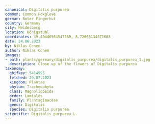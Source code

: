 ```yaml
---
canonical: Digitalis purpurea
common: Common Foxglove
german: Roter Fingerhut
country: Germany
city: Heidelberg
location: Königstuhl
coordinates: 49.40446964547369, 8.72668134671603
date: 24.06.2023
by: Niklas Conen
author: Niklas Conen
images:
- path: plants/germany/digitalis_purpurea/digitalis_purpurea_1.jpg
  description: Close up of the flowers of Digitalis purpurea
taxonomy:
  gbifkey: 5414995
  fetched: 29.07.2023
  kingdom: Plantae
  phylum: Tracheophyta
  class: Magnoliopsida
  order: Lamiales
  family: Plantaginaceae
  genus: Digitalis
  species: Digitalis purpurea
scientific: Digitalis purpurea L.
---
```

